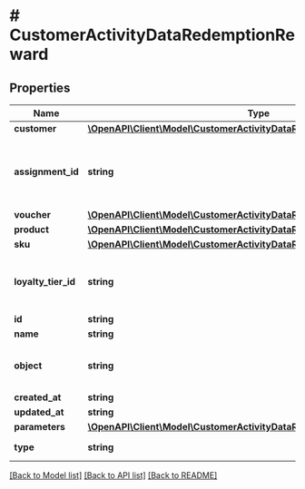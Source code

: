 # # CustomerActivityDataRedemptionReward

## Properties

Name | Type | Description | Notes
------------ | ------------- | ------------- | -------------
**customer** | [**\OpenAPI\Client\Model\CustomerActivityDataRedemptionRewardCustomer**](CustomerActivityDataRedemptionRewardCustomer.md) |  | [optional]
**assignment_id** | **string** | Unique reward assignment ID assigned by Voucherify. | [optional]
**voucher** | [**\OpenAPI\Client\Model\CustomerActivityDataRedemptionRewardVoucher**](CustomerActivityDataRedemptionRewardVoucher.md) |  | [optional]
**product** | [**\OpenAPI\Client\Model\CustomerActivityDataRedemptionRewardProduct**](CustomerActivityDataRedemptionRewardProduct.md) |  | [optional]
**sku** | [**\OpenAPI\Client\Model\CustomerActivityDataRedemptionRewardSku**](CustomerActivityDataRedemptionRewardSku.md) |  | [optional]
**loyalty_tier_id** | **string** | Unique loyalty tier ID assigned by Voucherify. | [optional]
**id** | **string** |  | [optional]
**name** | **string** |  | [optional]
**object** | **string** |  | [optional] [default to 'reward']
**created_at** | **string** |  | [optional]
**updated_at** | **string** |  | [optional]
**parameters** | [**\OpenAPI\Client\Model\CustomerActivityDataRedemptionRewardParameters**](CustomerActivityDataRedemptionRewardParameters.md) |  | [optional]
**type** | **string** | Reward type. | [optional]

[[Back to Model list]](../../README.md#models) [[Back to API list]](../../README.md#endpoints) [[Back to README]](../../README.md)
